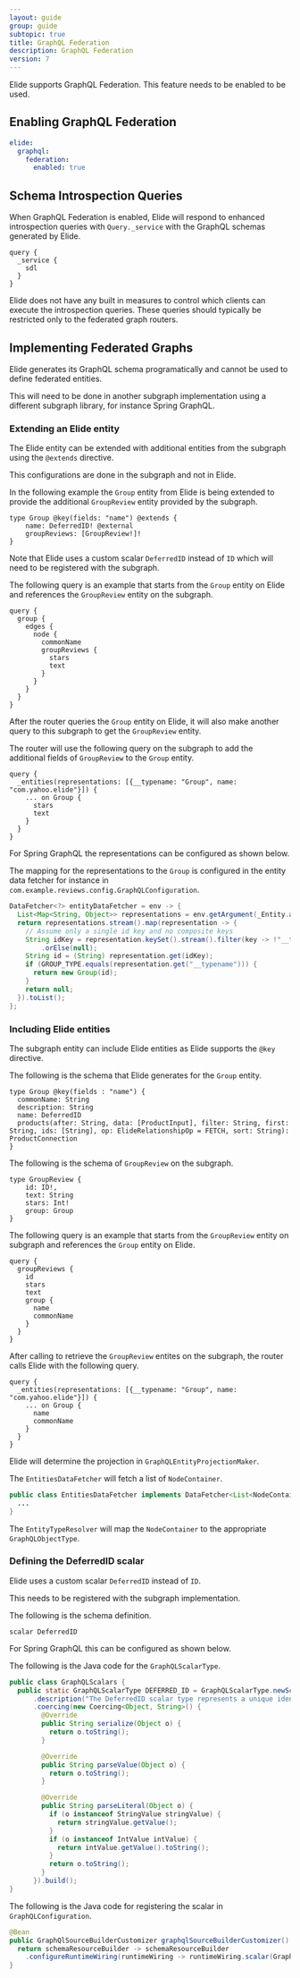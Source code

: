 ```yaml
---
layout: guide
group: guide
subtopic: true
title: GraphQL Federation
description: GraphQL Federation
version: 7
---
```


Elide supports GraphQL Federation. This feature needs to be enabled to be used. 

## Enabling GraphQL Federation

```yaml
elide:
  graphql:
    federation:
      enabled: true
```

## Schema Introspection Queries

When GraphQL Federation is enabled, Elide will respond to enhanced introspection queries with `Query._service` with the GraphQL schemas generated by Elide.

```
query {
  _service {
    sdl
  }
}
```

Elide does not have any built in measures to control which clients can execute the introspection queries. These queries should typically be restricted only to the federated graph routers.

## Implementing Federated Graphs

Elide generates its GraphQL schema programatically and cannot be used to define federated entities.

This will need to be done in another subgraph implementation using a different subgraph library, for instance Spring GraphQL.

### Extending an Elide entity

The Elide entity can be extended with additional entities from the subgraph using the `@extends` directive.

This configurations are done in the subgraph and not in Elide.

In the following example the `Group` entity from Elide is being extended to provide the additional `GroupReview` entity provided by the subgraph.

```
type Group @key(fields: "name") @extends {
    name: DeferredID! @external
    groupReviews: [GroupReview!]!
}
```

Note that Elide uses a custom scalar `DeferredID` instead of `ID` which will need to be registered with the subgraph.

The following query is an example that starts from the `Group` entity on Elide and references the `GroupReview` entity on the subgraph.

```
query {
  group {
    edges {
      node {
        commonName
        groupReviews {
          stars
          text
        }
      }
    }
  }
}
```

After the router queries the `Group` entity on Elide, it will also make another query to this subgraph to get the `GroupReview` entity.

The router will use the following query on the subgraph to add the additional fields of `GroupReview` to the `Group` entity.

```
query {
  _entities(representations: [{__typename: "Group", name: "com.yahoo.elide"}]) {
    ... on Group {
      stars
      text
    }
  }
}
```

For Spring GraphQL the representations can be configured as shown below.

The mapping for the representations to the `Group` is configured in the entity data fetcher for instance in `com.example.reviews.config.GraphQLConfiguration`.

```java
DataFetcher<?> entityDataFetcher = env -> {
  List<Map<String, Object>> representations = env.getArgument(_Entity.argumentName);
  return representations.stream().map(representation -> {
    // Assume only a single id key and no composite keys
    String idKey = representation.keySet().stream().filter(key -> !"__typename".equals(key)).findFirst()
        .orElse(null);
    String id = (String) representation.get(idKey);
    if (GROUP_TYPE.equals(representation.get("__typename"))) {
      return new Group(id);
    }
    return null;
  }).toList();
};
```

### Including Elide entities

The subgraph entity can include Elide entities as Elide supports the `@key` directive.

The following is the schema that Elide generates for the `Group` entity.

```
type Group @key(fields : "name") {
  commonName: String
  description: String
  name: DeferredID
  products(after: String, data: [ProductInput], filter: String, first: String, ids: [String], op: ElideRelationshipOp = FETCH, sort: String): ProductConnection
}
```

The following is the schema of `GroupReview` on the subgraph.

```
type GroupReview {
    id: ID!,
    text: String
    stars: Int!
    group: Group
}
```

The following query is an example that starts from the `GroupReview` entity on subgraph and references the `Group` entity on Elide.

```
query {
  groupReviews {
    id
    stars
    text
    group {
      name
      commonName
    }
  }
}
```

After calling to retrieve the `GroupReview` entites on the subgraph, the router calls Elide with the following query.

```
query {
  _entities(representations: [{__typename: "Group", name: "com.yahoo.elide"}]) {
    ... on Group {
      name
      commonName
    }
  }
}
```

Elide will determine the projection in `GraphQLEntityProjectionMaker`.

The `EntitiesDataFetcher` will fetch a list of `NodeContainer`.

```java
public class EntitiesDataFetcher implements DataFetcher<List<NodeContainer>> {
  ...
}
```

The `EntityTypeResolver` will map the `NodeContainer` to the appropriate `GraphQLObjectType`.

### Defining the DeferredID scalar

Elide uses a custom scalar `DeferredID` instead of `ID`.

This needs to be registered with the subgraph implementation.

The following is the schema definition.

```
scalar DeferredID
```

For Spring GraphQL this can be configured as shown below.

The following is the Java code for the `GraphQLScalarType`.

```java
public class GraphQLScalars {
  public static GraphQLScalarType DEFERRED_ID = GraphQLScalarType.newScalar().name("DeferredID")
      .description("The DeferredID scalar type represents a unique identifier.")
      .coercing(new Coercing<Object, String>() {
        @Override
        public String serialize(Object o) {
          return o.toString();
        }

        @Override
        public String parseValue(Object o) {
          return o.toString();
        }

        @Override
        public String parseLiteral(Object o) {
          if (o instanceof StringValue stringValue) {
            return stringValue.getValue();
          }
          if (o instanceof IntValue intValue) {
            return intValue.getValue().toString();
          }
          return o.toString();
        }
      }).build();
}
```

The following is the Java code for registering the scalar in `GraphQLConfiguration`.

```java
@Bean
public GraphQlSourceBuilderCustomizer graphqlSourceBuilderCustomizer() {
  return schemaResourceBuilder -> schemaResourceBuilder
    .configureRuntimeWiring(runtimeWiring -> runtimeWiring.scalar(GraphQLScalars.DEFERRED_ID));
}
```